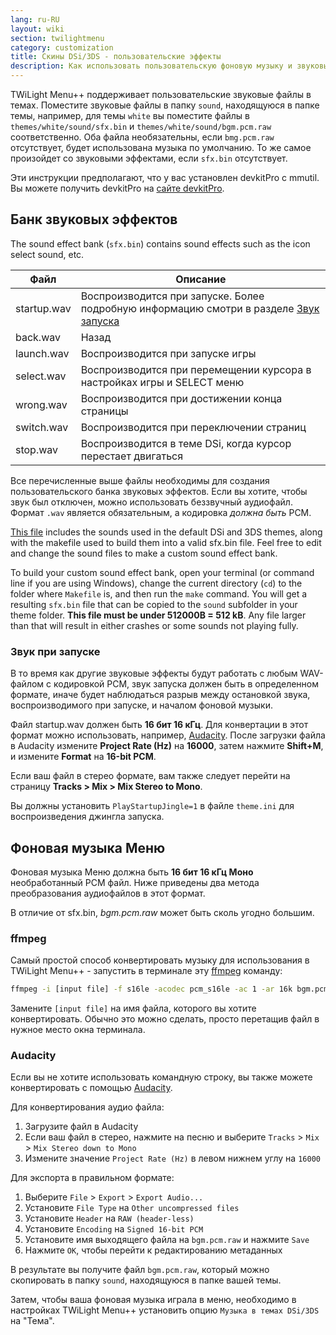 ```yaml
---
lang: ru-RU
layout: wiki
section: twilightmenu
category: customization
title: Скины DSi/3DS - пользовательские эффекты
description: Как использовать пользовательскую фоновую музыку и звуковые эффекты в скинах DSi и 3DS для TWiLight Menu++
---
```


TWiLight Menu++ поддерживает пользовательские звуковые файлы в темах. Поместите звуковые файлы в папку `sound`, находящуюся в папке темы, например, для темы `white` вы поместите файлы в `themes/white/sound/sfx.bin` и `themes/white/sound/bgm.pcm.raw` соответственно. Оба файла необязательны, если `bmg.pcm.raw` отсутствует, будет использована музыка по умолчанию. То же самое произойдет со звуковыми эффектами, если `sfx.bin` отсутствует.

Эти инструкции предполагают, что у вас установлен devkitPro с mmutil. Вы можете получить devkitPro на [сайте devkitPro](https://devkitpro.org/wiki/Getting_Started).

## Банк звуковых эффектов
The sound effect bank (`sfx.bin`) contains sound effects such as the icon select sound, etc.

| Файл        | Описание                                                                                                |
| ----------- | ------------------------------------------------------------------------------------------------------- |
| startup.wav | Воспроизводится при запуске. Более подробную информацию смотри в разделе [Звук запуска](#startup-sound) |
| back.wav    | Назад                                                                                                   |
| launch.wav  | Воспроизводится при запуске игры                                                                        |
| select.wav  | Воспроизводится при перемещении курсора в настройках игры и SELECT меню                                 |
| wrong.wav   | Воспроизводится при достижении конца страницы                                                           |
| switch.wav  | Воспроизводится при переключении страниц                                                                |
| stop.wav    | Воспроизводится в теме DSi, когда курсор перестает двигаться                                            |

Все перечисленные выше файлы необходимы для создания пользовательского банка звуковых эффектов. Если вы хотите, чтобы звук был отключен, можно использовать беззвучный аудиофайл. Формат `.wav` является обязательным, а кодировка *должна быть* PCM.

[This file](/assets/files/sfx-example.zip) includes the sounds used in the default DSi and 3DS themes, along with the makefile used to build them into a valid sfx.bin file. Feel free to edit and change the sound files to make a custom sound effect bank.

To build your custom sound effect bank, open your terminal (or command line if you are using Windows), change the current directory (`cd`) to the folder where `Makefile` is, and then run the `make` command. You will get a resulting `sfx.bin` file that can be copied to the `sound` subfolder in your theme folder. **This file must be under 512000B = 512 kB**. Any file larger than that will result in either crashes or some sounds not playing fully.

### Звук при запуске
В то время как другие звуковые эффекты будут работать с любым WAV-файлом с кодировкой PCM, звук запуска должен быть в определенном формате, иначе будет наблюдаться разрыв между остановкой звука, воспроизводимого при запуске, и началом фоновой музыки.

Файл startup.wav должен быть **16 бит 16 кГц**. Для конвертации в этот формат можно использовать, например, [Audacity](https://www.audacityteam.org/download/). После загрузки файла в Audacity измените **Project Rate (Hz)** на **16000**, затем нажмите **Shift+M**, и измените **Format** на **16-bit PCM**.

Если ваш файл в стерео формате, вам также следует перейти на страницу **Tracks > Mix > Mix Stereo to Mono**.

Вы должны установить `PlayStartupJingle=1` в файле `theme.ini` для воспроизведения джингла запуска.


## Фоновая музыка Меню
Фоновая музыка Меню должна быть **16 бит 16 кГц Монo** необработанный PCM файл. Ниже приведены два метода преобразования аудиофайлов в этот формат.

В отличие от sfx.bin, *bgm.pcm.raw* может быть сколь угодно большим.

### ffmpeg
Самый простой способ конвертировать музыку для использования в TWiLight Menu++ - запустить в терминале эту [ffmpeg](https://ffmpeg.org) команду:

```bash
ffmpeg -i [input file] -f s16le -acodec pcm_s16le -ac 1 -ar 16k bgm.pcm.raw
```

Замените `[input file]` на имя файла, которого вы хотите конвертировать. Обычно это можно сделать, просто перетащив файл в нужное место окна терминала.

### Audacity
Если вы не хотите использовать командную строку, вы также можете конвертировать с помощью [Audacity](https://www.audacityteam.org/download/).

Для конвертирования аудио файла:
1. Загрузите файл в Audacity
1. Если ваш файл в стерео, нажмите на песню и выберите `Tracks` > `Mix` > `Mix Stereo down to Mono`
1. Измените значение `Project Rate (Hz)` в левом нижнем углу на `16000`

Для экспорта в правильном формате:
1. Выберите `File` > `Export` > `Export Audio...`
1. Установите `File Type` на `Other uncompressed files`
1. Установите `Header` на `RAW (header-less)`
1. Установите `Encoding` на `Signed 16-bit PCM`
1. Установите имя выходящего файла на `bgm.pcm.raw` и нажмите `Save`
1. Нажмите `OK`, чтобы перейти к редактированию метаданных

В результате вы получите файл `bgm.pcm.raw`, который можно скопировать в папку `sound`, находящуюся в папке вашей темы.

 Затем, чтобы ваша фоновая музыка играла в меню, необходимо в настройках TWiLight Menu++ установить опцию `Музыка в темах DSi/3DS` на "Тема".

